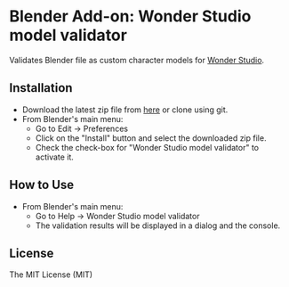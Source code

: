 # Blender Add-on: Wonder Studio model validator

Validates Blender file as custom character models for [Wonder Studio](https://wonderdynamics.com/).

## Installation

- Download the latest zip file from [here](https://github.com/pomodao/wds-model-validator/releases/latest) or clone using git.
- From Blender's main menu:
  - Go to Edit -> Preferences
  - Click on the "Install" button and select the downloaded zip file.
  - Check the check-box for "Wonder Studio model validator" to activate it.

## How to Use

- From Blender's main menu:
  - Go to Help -> Wonder Studio model validator
  - The validation results will be displayed in a dialog and the console.

## License

The MIT License (MIT)
